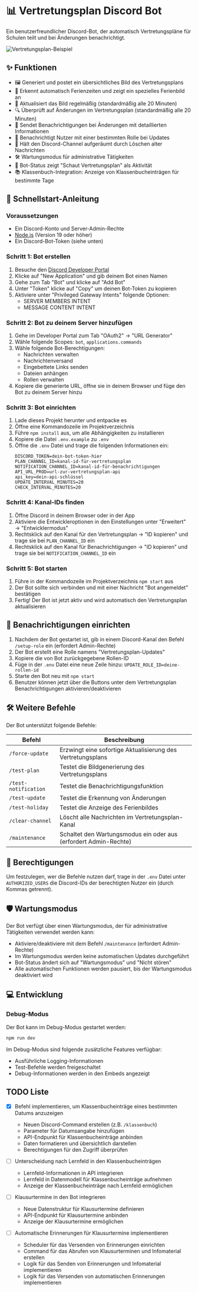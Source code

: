 # 📊 Vertretungsplan Discord Bot

Ein benutzerfreundlicher Discord-Bot, der automatisch Vertretungspläne für Schulen teilt und bei Änderungen benachrichtigt.

![Vertretungsplan-Beispiel](https://github.com/tobihdff/vertretungsplan-bot/blob/main/docs/preview.png?raw=true)

## ✨ Funktionen

- 🖼️ Generiert und postet ein übersichtliches Bild des Vertretungsplans
- 🌴 Erkennt automatisch Ferienzeiten und zeigt ein spezielles Ferienbild an
- 🔄 Aktualisiert das Bild regelmäßig (standardmäßig alle 20 Minuten)
- 🔍 Überprüft auf Änderungen im Vertretungsplan (standardmäßig alle 20 Minuten)
- 📢 Sendet Benachrichtigungen bei Änderungen mit detaillierten Informationen
- 🔔 Benachrichtigt Nutzer mit einer bestimmten Rolle bei Updates
- 🧹 Hält den Discord-Channel aufgeräumt durch Löschen alter Nachrichten
- 🛠️ Wartungsmodus für administrative Tätigkeiten
- 👀 Bot-Status zeigt "Schaut Vertretungsplan" als Aktivität
- 📚 Klassenbuch-Integration: Anzeige von Klassenbucheinträgen für bestimmte Tage

## 🚀 Schnellstart-Anleitung

### Voraussetzungen

- Ein Discord-Konto und Server-Admin-Rechte
- [Node.js](https://nodejs.org/) (Version 19 oder höher)
- Ein Discord-Bot-Token (siehe unten)

### Schritt 1: Bot erstellen

1. Besuche den [Discord Developer Portal](https://discord.com/developers/applications)
2. Klicke auf "New Application" und gib deinem Bot einen Namen
3. Gehe zum Tab "Bot" und klicke auf "Add Bot"
4. Unter "Token" klicke auf "Copy" um deinen Bot-Token zu kopieren
5. Aktiviere unter "Privileged Gateway Intents" folgende Optionen:
   - SERVER MEMBERS INTENT
   - MESSAGE CONTENT INTENT

### Schritt 2: Bot zu deinem Server hinzufügen

1. Gehe im Developer Portal zum Tab "OAuth2" → "URL Generator"
2. Wähle folgende Scopes: `bot`, `applications.commands`
3. Wähle folgende Bot-Berechtigungen:
   - Nachrichten verwalten
   - Nachrichtenversand
   - Eingebettete Links senden
   - Dateien anhängen
   - Rollen verwalten
4. Kopiere die generierte URL, öffne sie in deinem Browser und füge den Bot zu deinem Server hinzu

### Schritt 3: Bot einrichten

1. Lade dieses Projekt herunter und entpacke es
2. Öffne eine Kommandozeile im Projektverzeichnis
3. Führe `npm install` aus, um alle Abhängigkeiten zu installieren
4. Kopiere die Datei `.env.example` zu `.env`
5. Öffne die `.env` Datei und trage die folgenden Informationen ein:
   ```
   DISCORD_TOKEN=dein-bot-token-hier
   PLAN_CHANNEL_ID=kanal-id-für-vertretungsplan
   NOTIFICATION_CHANNEL_ID=kanal-id-für-benachrichtigungen
   API_URL_PROD=url-zur-vertretungsplan-api
   api_key=dein-api-schlüssel
   UPDATE_INTERVAL_MINUTES=20
   CHECK_INTERVAL_MINUTES=20
   ```

### Schritt 4: Kanal-IDs finden

1. Öffne Discord in deinem Browser oder in der App
2. Aktiviere die Entwickleroptionen in den Einstellungen unter "Erweitert" → "Entwicklermodus"
3. Rechtsklick auf den Kanal für den Vertretungsplan → "ID kopieren" und trage sie bei `PLAN_CHANNEL_ID` ein
4. Rechtsklick auf den Kanal für Benachrichtigungen → "ID kopieren" und trage sie bei `NOTIFICATION_CHANNEL_ID` ein

### Schritt 5: Bot starten

1. Führe in der Kommandozeile im Projektverzeichnis `npm start` aus
2. Der Bot sollte sich verbinden und mit einer Nachricht "Bot angemeldet" bestätigen
3. Fertig! Der Bot ist jetzt aktiv und wird automatisch den Vertretungsplan aktualisieren

## 🔔 Benachrichtigungen einrichten

1. Nachdem der Bot gestartet ist, gib in einem Discord-Kanal den Befehl `/setup-role` ein (erfordert Admin-Rechte)
2. Der Bot erstellt eine Rolle namens "Vertretungsplan-Updates"
3. Kopiere die von Bot zurückgegebene Rollen-ID
4. Füge in der `.env` Datei eine neue Zeile hinzu: `UPDATE_ROLE_ID=deine-rollen-id`
5. Starte den Bot neu mit `npm start`
6. Benutzer können jetzt über die Buttons unter dem Vertretungsplan Benachrichtigungen aktivieren/deaktivieren

## 🛠️ Weitere Befehle

Der Bot unterstützt folgende Befehle:

| Befehl | Beschreibung |
|--------|--------------|
| `/force-update` | Erzwingt eine sofortige Aktualisierung des Vertretungsplans |
| `/test-plan` | Testet die Bildgenerierung des Vertretungsplans |
| `/test-notification` | Testet die Benachrichtigungsfunktion |
| `/test-update` | Testet die Erkennung von Änderungen |
| `/test-holiday` | Testet die Anzeige des Ferienbildes |
| `/clear-channel` | Löscht alle Nachrichten im Vertretungsplan-Kanal |
| `/maintenance` | Schaltet den Wartungsmodus ein oder aus (erfordert Admin-Rechte) |

## 🔐 Berechtigungen

Um festzulegen, wer die Befehle nutzen darf, trage in der `.env` Datei unter `AUTHORIZED_USERS` die Discord-IDs der berechtigten Nutzer ein (durch Kommas getrennt).

## 🛡️ Wartungsmodus

Der Bot verfügt über einen Wartungsmodus, der für administrative Tätigkeiten verwendet werden kann:

- Aktiviere/deaktiviere mit dem Befehl `/maintenance` (erfordert Admin-Rechte)
- Im Wartungsmodus werden keine automatischen Updates durchgeführt
- Bot-Status ändert sich auf "Wartungsmodus" und "Nicht stören"
- Alle automatischen Funktionen werden pausiert, bis der Wartungsmodus deaktiviert wird

## 💻 Entwicklung

### Debug-Modus

Der Bot kann im Debug-Modus gestartet werden:

```bash
npm run dev
```

Im Debug-Modus sind folgende zusätzliche Features verfügbar:
- Ausführliche Logging-Informationen
- Test-Befehle werden freigeschaltet
- Debug-Informationen werden in den Embeds angezeigt

## TODO Liste

- [x] Befehl implementieren, um Klassenbucheinträge eines bestimmten Datums anzuzeigen
  - Neuen Discord-Command erstellen (z.B. `/klassenbuch`)
  - Parameter für Datumsangabe hinzufügen
  - API-Endpunkt für Klassenbucheinträge anbinden
  - Daten formatieren und übersichtlich darstellen
  - Berechtigungen für den Zugriff überprüfen

- [ ] Unterscheidung nach Lernfeld in den Klassenbucheinträgen
  - Lernfeld-Informationen in API integrieren
  - Lernfeld in Datenmodell für Klassenbucheinträge aufnehmen
  - Anzeige der Klassenbucheinträge nach Lernfeld ermöglichen

- [ ] Klausurtermine in den Bot integrieren
  - Neue Datenstruktur für Klausurtermine definieren
  - API-Endpunkt für Klausurtermine anbinden
  - Anzeige der Klausurtermine ermöglichen

- [ ] Automatische Erinnerungen für Klausurtermine implementieren
  - Scheduler für das Versenden von Erinnerungen einrichten
  - Command für das Abrufen von Klausurterminen und Infomaterial erstellen
  - Logik für das Senden von Erinnerungen und Infomaterial implementieren
  - Logik für das Versenden von automatischen Erinnerungen implementieren
